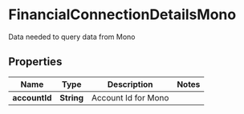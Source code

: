 

# FinancialConnectionDetailsMono

Data needed to query data from Mono

## Properties

| Name | Type | Description | Notes |
|------------ | ------------- | ------------- | -------------|
|**accountId** | **String** | Account Id for Mono |  |



